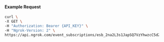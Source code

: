 <!-- Code generated for API Clients. DO NOT EDIT. -->

#### Example Request

```bash
curl \
-X GET \
-H "Authorization: Bearer {API_KEY}" \
-H "Ngrok-Version: 2" \
https://api.ngrok.com/event_subscriptions/esb_2na2L3s1JapSQ7VzYhwzcC5dZDj/sources/ip_policy_updated.v0
```

